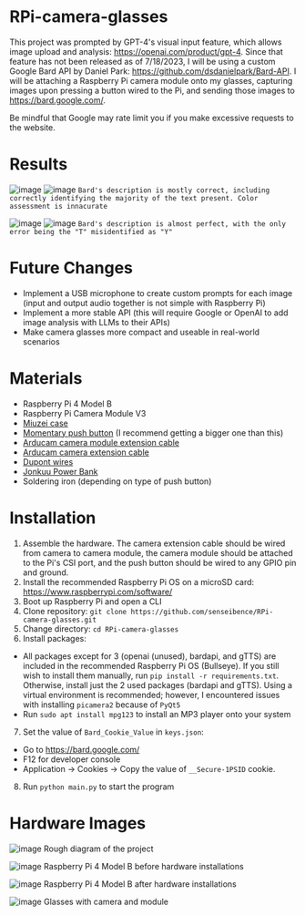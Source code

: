 # RPi-camera-glasses 
This project was prompted by GPT-4's visual input feature, which allows image upload and analysis: https://openai.com/product/gpt-4. Since that feature has not been released as of 7/18/2023, I will be using a custom Google Bard API by Daniel Park: https://github.com/dsdanielpark/Bard-API. I will be attaching a Raspberry Pi camera module onto my glasses, capturing images upon pressing a button wired to the Pi, and sending those images to https://bard.google.com/.

Be mindful that Google may rate limit you if you make excessive requests to the website. 

# Results
![image](https://cdn.discordapp.com/attachments/953870034227302470/1147374000545210448/bottle.jpg)
![image](https://cdn.discordapp.com/attachments/953870034227302470/1147372255194652692/bardgen3.png)
```Bard's description is mostly correct, including correctly identifying the majority of the text present. Color assessment is innacurate```

![image](https://cdn.discordapp.com/attachments/953870034227302470/1147374020279406592/wheelbarrow.jpg)
![image](https://cdn.discordapp.com/attachments/953870034227302470/1147372294117793906/bardgen4.png)
```Bard's description is almost perfect, with the only error being the "T" misidentified as "Y"```

# Future Changes
* Implement a USB microphone to create custom prompts for each image (input and output audio together is not simple with Raspberry Pi)
* Implement a more stable API (this will require Google or OpenAI to add image analysis with LLMs to their APIs)
* Make camera glasses more compact and useable in real-world scenarios

# Materials
* Raspberry Pi 4 Model B
* Raspberry Pi Camera Module V3
* [Miuzei case](https://www.amazon.com/gp/product/B07VX2WDHM/ref=ppx_yo_dt_b_search_asin_title?ie=UTF8&psc=1)
* [Momentary push button](https://www.amazon.com/gp/product/B07WF76VHT/ref=ppx_yo_dt_b_search_asin_title?ie=UTF8&th=1) (I recommend getting a bigger one than this)
* [Arducam camera module extension cable](https://www.amazon.com/gp/product/B07SM6JTTM/ref=ppx_yo_dt_b_search_asin_title?ie=UTF8&psc=1)
* [Arducam camera extension cable](https://www.arducam.com/product/200mm-sensor-extension-cable-for-raspberry-pi-v2-v3-support-working-on-raspberry-pi-and-jetson-nano/)
* [Dupont wires](https://www.amazon.com/gp/product/B01EV70C78/ref=ppx_yo_dt_b_search_asin_title?ie=UTF8&th=1)
* [Jonkuu Power Bank](https://www.amazon.com/Portable-10000mAh-External-Powerpack-Compatible/dp/B07VGHLRTQ/ref=sr_1_3?hvadid=282500818530&hvdev=c&hvlocphy=9002180&hvnetw=g&hvqmt=e&hvrand=9102774611039822606&hvtargid=kwd-454222816497&hydadcr=19972_9442985&keywords=jonkuu+power+bank&qid=1688676898&sr=8-3)
* Soldering iron (depending on type of push button)

# Installation
1. Assemble the hardware. The camera extension cable should be wired from camera to camera module, the camera module should be attached to the Pi's CSI port, and the push button should be wired to any GPIO pin and ground.
2. Install the recommended Raspberry Pi OS on a microSD card: https://www.raspberrypi.com/software/
3. Boot up Raspberry Pi and open a CLI
4. Clone repository: ```git clone https://github.com/senseibence/RPi-camera-glasses.git```
5. Change directory: ```cd RPi-camera-glasses```
6. Install packages: 
* All packages except for 3 (openai (unused), bardapi, and gTTS) are included in the recommended Raspberry Pi OS (Bullseye). If you still wish to install them manually, run ```pip install -r requirements.txt```. Otherwise, install just the 2 used packages (bardapi and gTTS). Using a virtual environment is recommended; however, I encountered issues with installing ```picamera2``` because of ```PyQt5```
* Run ```sudo apt install mpg123``` to install an MP3 player onto your system
7. Set the value of ```Bard_Cookie_Value``` in ```keys.json```: 
* Go to https://bard.google.com/ 
* F12 for developer console 
* Application → Cookies → Copy the value of ```__Secure-1PSID``` cookie.
8. Run ```python main.py``` to start the program

# Hardware Images
![image](https://cdn.discordapp.com/attachments/953870034227302470/1110371329825321102/IMG_1627.jpg)
Rough diagram of the project

![image](https://cdn.discordapp.com/attachments/953870034227302470/1110371318123208866/IMG_1615.jpg)
Raspberry Pi 4 Model B before hardware installations

![image](https://cdn.discordapp.com/attachments/953870034227302470/1110371329187774556/IMG_1625.jpg)
Raspberry Pi 4 Model B after hardware installations

![image](https://cdn.discordapp.com/attachments/991028278473134191/1126618381156626432/IMG-1741.jpg)
Glasses with camera and module